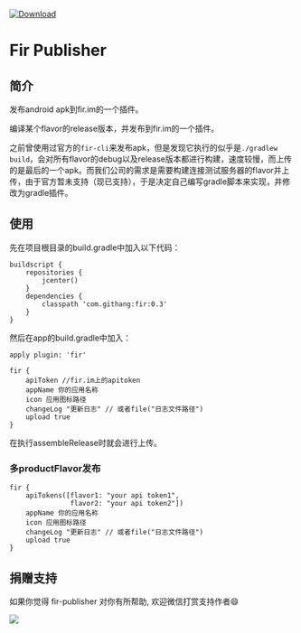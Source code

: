 [ ![Download](https://api.bintray.com/packages/msdx/maven/FirPublisher/images/download.svg) ](https://bintray.com/msdx/maven/FirPublisher/_latestVersion) 
 
Fir Publisher
===

## 简介

发布android apk到fir.im的一个插件。

编译某个flavor的release版本，并发布到fir.im的一个插件。

之前曾使用过官方的`fir-cli`来发布apk，但是发现它执行的似乎是`./gradlew build`，会对所有flavor的debug以及release版本都进行构建，速度较慢，而上传的是最后的一个apk。而我们公司的需求是需要构建连接测试服务器的flavor并上传，由于官方暂未支持（现已支持），于是决定自己编写gradle脚本来实现，并修改为gradle插件。

## 使用

先在项目根目录的build.gradle中加入以下代码：
```
buildscript {
    repositories {
        jcenter()
    }
    dependencies {
        classpath 'com.githang:fir:0.3'
    }
}
```

然后在app的build.gradle中加入：

```
apply plugin: 'fir'

fir {
    apiToken //fir.im上的apitoken
    appName 你的应用名称
    icon 应用图标路径
    changeLog "更新日志" // 或者file("日志文件路径")
    upload true
}
```
在执行assembleRelease时就会进行上传。

### 多productFlavor发布

```
fir {
    apiTokens([flavor1: "your api token1",
               flavor2: "your api token2"])
    appName 你的应用名称
    icon 应用图标路径
    changeLog "更新日志" // 或者file("日志文件路径")
    upload true
}

```
## 捐赠支持

如果你觉得 fir-publisher 对你有所帮助, 欢迎微信打赏支持作者:smile:

![](http://7xpdix.com1.z0.glb.clouddn.com/wechat.png)

